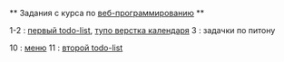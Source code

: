 ** Задания с курса по [веб-программированию](https://github.com/vpavlenko/web-programming) **

1-2 : [первый todo-list](http://mataelle.github.io/study-stuff/web-tasks/1-2/todo%20list/),  [тупо верстка календаря](http://mataelle.github.io/study-stuff/web-tasks/1-2/calendar/) 
3 : задачки по питону

10 : [меню](http://mataelle.github.io/study-stuff/web-tasks/10/menu/)
11 : [второй todo-list](http://mataelle.github.io/study-stuff/web-tasks/11/todo-list/)

